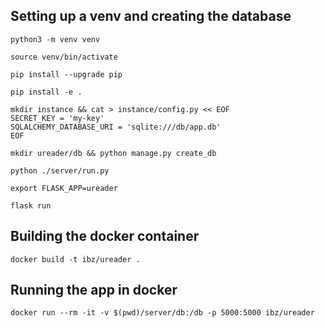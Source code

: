 ## Setting up a venv and creating the database

`python3 -m venv venv`

`source venv/bin/activate`

`pip install --upgrade pip`

`pip install -e .`

```
mkdir instance && cat > instance/config.py << EOF
SECRET_KEY = 'my-key'
SQLALCHEMY_DATABASE_URI = 'sqlite:///db/app.db'
EOF
```

`mkdir ureader/db && python manage.py create_db`

`python ./server/run.py`

`export FLASK_APP=ureader`

`flask run`

## Building the docker container

`docker build -t ibz/ureader .`

## Running the app in docker

`docker run --rm -it -v $(pwd)/server/db:/db -p 5000:5000 ibz/ureader`
